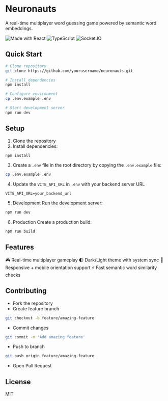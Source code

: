 # Neuronauts

A real-time multiplayer word guessing game powered by semantic word embeddings.

<img alt="Made with React" src="https://img.shields.io/badge/React-20232A?logo=react&amp;logoColor=61DAFB">
<img alt="TypeScript" src="https://img.shields.io/badge/TypeScript-007ACC?logo=typescript&amp;logoColor=white">
<img alt="Socket.IO" src="https://img.shields.io/badge/Socket.io-010101?logo=socket.io&amp;logoColor=white">

## Quick Start

```bash
# Clone repository
git clone https://github.com/yourusername/neuronauts.git

# Install dependencies
npm install

# Configure environment
cp .env.example .env

# Start development server
npm run dev
```

## Setup

1. Clone the repository
2. Install dependencies:

```bash
npm install
```

3. Create a `.env` file in the root directory by copying the `.env.example` file:

```bash
cp .env.example .env
```

4. Update the `VITE_API_URL` in `.env` with your backend server URL

```
VITE_API_URL=your_backend_url
```

5. Development
   Run the development server:

```bash
npm run dev
```

6. Production
   Create a production build:

```bash
npm run build
```

## Features

🎮 Real-time multiplayer gameplay
🌓 Dark/Light theme with system sync
📱 Responsive + mobile orientation support
⚡️ Fast semantic word similarity checks

## Contributing

- Fork the repository
- Create feature branch

```bash
git checkout -b feature/amazing-feature
```

- Commit changes

```bash
git commit -m 'Add amazing feature'
```

- Push to branch

```bash
git push origin feature/amazing-feature
```

- Open Pull Request

## License

MIT
